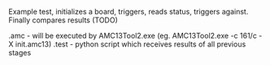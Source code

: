 Example test, initializes a board, triggers, reads status, triggers against.
Finally compares results (TODO)


 .amc - will be executed by AMC13Tool2.exe (eg. AMC13Tool2.exe -c 161/c -X init.amc13)
 .test - python script which receives results of all previous stages